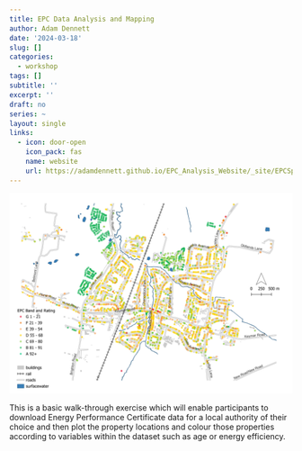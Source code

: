 ```yaml
---
title: EPC Data Analysis and Mapping
author: Adam Dennett
date: '2024-03-18'
slug: []
categories:
  - workshop
tags: []
subtitle: ''
excerpt: ''
draft: no
series: ~
layout: single
links:
  - icon: door-open
    icon_pack: fas
    name: website
    url: https://adamdennett.github.io/EPC_Analysis_Website/_site/EPCSpatialAnalysis.html
---
```


![](HassocksEPC.png)

This is a basic walk-through exercise which will enable participants to download Energy Performance Certificate data for a local authority of their choice and then plot the property locations and colour those properties according to variables within the dataset such as age or energy efficiency.
